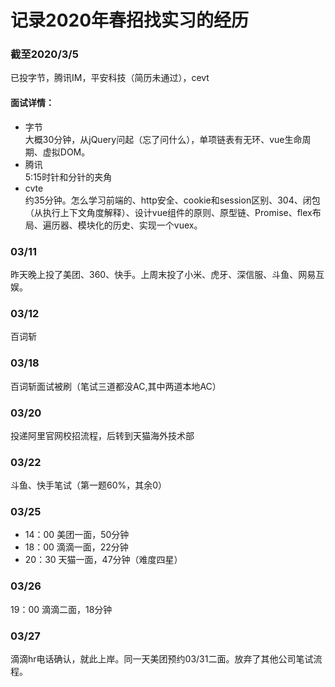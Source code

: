 # 记录2020年春招找实习的经历
### 截至2020/3/5
已投字节，腾讯IM，平安科技（简历未通过），cevt
#### 面试详情： 
* 字节  
大概30分钟，从jQuery问起（忘了问什么），单项链表有无环、vue生命周期、虚拟DOM。
* 腾讯  
5:15时针和分针的夹角
* cvte  
约35分钟。怎么学习前端的、http安全、cookie和session区别、304、闭包（从执行上下文角度解释）、设计vue组件的原则、原型链、Promise、flex布局、遍历器、模块化的历史、实现一个vuex。
### 03/11 
昨天晚上投了美团、360、快手。上周末投了小米、虎牙、深信服、斗鱼、网易互娱。
### 03/12
百词斩
### 03/18
百词斩面试被刷（笔试三道都没AC,其中两道本地AC）
### 03/20
投递阿里官网校招流程，后转到天猫海外技术部
### 03/22 
斗鱼、快手笔试（第一题60%，其余0）
### 03/25
* 14：00 美团一面，50分钟
* 18：00 滴滴一面，22分钟
* 20：30 天猫一面，47分钟（难度四星）
### 03/26
19：00 滴滴二面，18分钟
### 03/27
滴滴hr电话确认，就此上岸。同一天美团预约03/31二面。放弃了其他公司笔试流程。